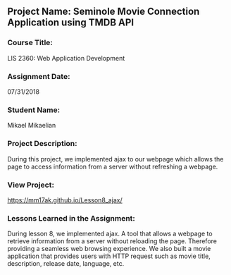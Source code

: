 ## Project Name:  Seminole Movie Connection Application using TMDB API

### Course Title:
LIS 2360:  Web Application Development

### Assignment Date:  
07/31/2018
### Student Name:  
Mikael Mikaelian

### Project Description:
During this project, we implemented ajax to our webpage which allows the page to access information from a server without refreshing a webpage. 

### View Project:
https://mm17ak.github.io/Lesson8_ajax/

### Lessons Learned in the Assignment:
During lesson 8, we implemented ajax. A tool that allows a webpage to retrieve information from a server without reloading the page. Therefore providing a seamless web browsing experience. We also built a movie application that provides users with HTTP request such as movie title, description, release date, language, etc. 
